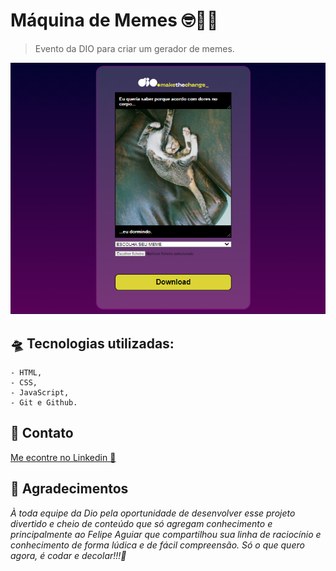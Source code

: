 # Máquina de Memes 🤓🥴🤣

> Evento da DIO para criar um gerador de memes.

![preview](./.github/Preview.png)

## 🛸 Tecnologias utilizadas:
    - HTML,
    - CSS,
    - JavaScript,
    - Git e Github.

## 🤳 Contato

[Me econtre no Linkedin 🔗](https://www.linkedin.com/in/cristiemim9/)

## 🥂 Agradecimentos

_À toda equipe da Dio pela oportunidade de desenvolver esse projeto divertido e cheio de conteúdo que só agregam conhecimento e principalmente ao Felipe Aguiar que compartilhou sua linha de raciocínio e conhecimento de forma lúdica e de fácil compreensão. Só o que quero agora, é codar e decolar!!!🚀_ 